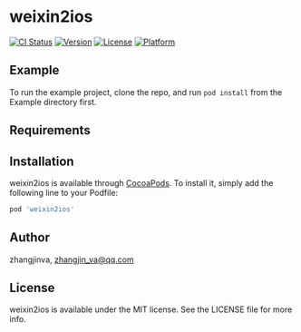 # weixin2ios

[![CI Status](https://img.shields.io/travis/zhangjinva/weixin2ios.svg?style=flat)](https://travis-ci.org/zhangjinva/weixin2ios)
[![Version](https://img.shields.io/cocoapods/v/weixin2ios.svg?style=flat)](https://cocoapods.org/pods/weixin2ios)
[![License](https://img.shields.io/cocoapods/l/weixin2ios.svg?style=flat)](https://cocoapods.org/pods/weixin2ios)
[![Platform](https://img.shields.io/cocoapods/p/weixin2ios.svg?style=flat)](https://cocoapods.org/pods/weixin2ios)

## Example

To run the example project, clone the repo, and run `pod install` from the Example directory first.

## Requirements

## Installation

weixin2ios is available through [CocoaPods](https://cocoapods.org). To install
it, simply add the following line to your Podfile:

```ruby
pod 'weixin2ios'
```

## Author

zhangjinva, zhangjin_va@qq.com

## License

weixin2ios is available under the MIT license. See the LICENSE file for more info.
